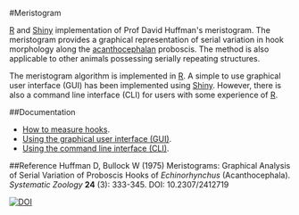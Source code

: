 #Meristogram

[R](http://www.r-project.org) and [Shiny](http://shiny.rstudio.com/) implementation of Prof David Huffman's meristogram. The meristogram provides a graphical representation of serial variation in hook morphology along the [acanthocephalan](https://en.wikipedia.org/wiki/Acanthocephala) proboscis. The method is also applicable to other animals possessing serially repeating structures. 

The meristogram algorithm is implemented in [R](http://www.r-project.org). A simple to use graphical user interface (GUI) has been implemented using [Shiny](http://shiny.rstudio.com/). However, there is also a command line interface (CLI) for users with some experience of [R](http://www.r-project.org).

##Documentation
* [How to measure hooks](https://github.com/WaylandM/meristogram/blob/master/doc/How%20to%20measure%20hooks.md).
* [Using the graphical user interface (GUI)](https://github.com/WaylandM/meristogram/blob/master/doc/gui.md).
* [Using the command line interface (CLI)](https://github.com/WaylandM/meristogram/blob/master/doc/cli.md).

##Reference
Huffman D, Bullock W (1975) Meristograms: Graphical Analysis of Serial Variation of Proboscis Hooks of *Echinorhynchus* (Acanthocephala). *Systematic Zoology* **24** (3): 333-345. DOI: 10.2307/2412719


[![DOI](https://zenodo.org/badge/doi/10.5281/zenodo.34267.svg)](http://dx.doi.org/10.5281/zenodo.34267)



